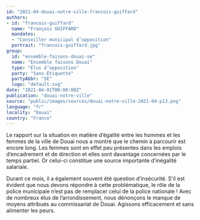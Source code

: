 ```yaml
---
id: "2021-04-douai-notre-ville-francois-guiffard"
authors:
- id: "francois-guiffard"
  name: "François GUIFFARD"
  mandates: 
  - "Conseiller municipal d’opposition"
  portrait: "francois-guiffard.jpg"
group:
  id: "ensemble-faisons-douai-se"
  name: "Ensemble faisons Douai"
  type: "Élus d’opposition"
  party: "Sans-Étiquette"
  partyAbbr: "SE"
  logo: "default.svg"
date: "2021-04-01T00:00:00Z"
publication: "douai-notre-ville"
source: "public/images/sources/douai-notre-ville-2021-04-p13.png"
language: "fr"
locality: "Douai"
country: "France"
---
```


Le rapport sur la situation en matière d’égalité entre les hommes et les femmes de la ville de Douai nous a montré que le chemin à parcourir est encore long. Les femmes sont en effet peu présentes dans les emplois d’encadrement et de direction et elles sont davantage concernées par le temps partiel. Or celui-ci constitue une source importante d’inégalité salariale.

Durant ce mois, il a également souvent été question d’insécurité. S'il est évident que nous devons répondre à cette problématique, le rôle de la police municipale n’est pas de remplacer celui de la police nationale ! Avec de nombreux élus de l’arrondissement, nous dénonçons le manque de moyens attribués au commissariat de Douai. Agissons efficacement et sans alimenter les peurs.
